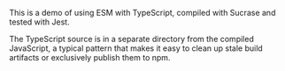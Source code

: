 This is a demo of using ESM with TypeScript, compiled with Sucrase and tested with Jest.

The TypeScript source is in a separate directory from the compiled JavaScript, a typical pattern that makes it easy to clean up stale build artifacts or exclusively publish them to npm.
